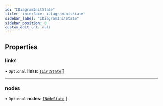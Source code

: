 ```yaml
---
id: "IDiagramInitState"
title: "Interface: IDiagramInitState"
sidebar_label: "IDiagramInitState"
sidebar_position: 0
custom_edit_url: null
---
```


## Properties

### links

• `Optional` **links**: [`ILinkState`](ILinkState)[]

___

### nodes

• `Optional` **nodes**: [`INodeState`](INodeState)[]
